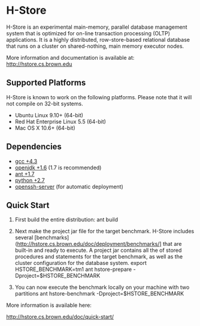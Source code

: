 # H-Store

H-Store is an experimental main-memory, parallel database management system that is
optimized for on-line transaction processing (OLTP) applications. It is a highly
distributed, row-store-based relational database that runs on a cluster on 
shared-nothing, main memory executor nodes. 

More information and documentation is available at: <http://hstore.cs.brown.edu>

## Supported Platforms
H-Store is known to work on the following platforms.
Please note that it will not compile on 32-bit systems.
+ Ubuntu Linux 9.10+ (64-bit)
+ Red Hat Enterprise Linux 5.5 (64-bit)
+ Mac OS X 10.6+ (64-bit)

## Dependencies
+ [gcc +4.3](http://www.ubuntuupdates.org/gcc)
+ [openjdk +1.6](http://www.ubuntuupdates.org/openjdk-7-jdk) (1.7 is recommended)
+ [ant +1.7](http://www.ubuntuupdates.org/ant)
+ [python +2.7](http://www.ubuntuupdates.org/python)
+ [openssh-server](http://www.ubuntuupdates.org/openssh-server) (for automatic deployment)

## Quick Start
1. First build the entire distribution:
        ant build

2. Next make the project jar file for the target benchmark.
   H-Store includes several [benchmarks](http://hstore.cs.brown.edu/doc/deployment/benchmarks/]
   that are built-in and ready to execute.
   A project jar contains all the of stored procedures and statements for the target
   benchmark, as well as the cluster configuration for the database system.
        export HSTORE_BENCHMARK=tm1
        ant hstore-prepare -Dproject=$HSTORE_BENCHMARK

3. You can now execute the benchmark locally on your machine with two partitions
        ant hstore-benchmark -Dproject=$HSTORE_BENCHMARK

More information is available here:

<http://hstore.cs.brown.edu/doc/quick-start/>
